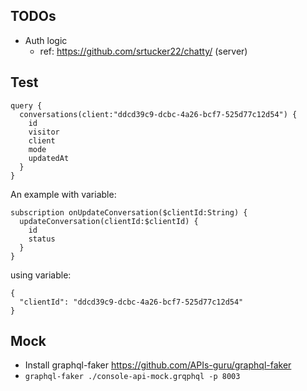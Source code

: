 ## TODOs

* Auth logic 
  * ref: https://github.com/srtucker22/chatty/ (server)


## Test

```
query {
  conversations(client:"ddcd39c9-dcbc-4a26-bcf7-525d77c12d54") {
    id
    visitor
    client
    mode
    updatedAt
  }
}
```
An example with variable:

```
subscription onUpdateConversation($clientId:String) {
  updateConversation(clientId:$clientId) {
    id
    status
  } 
}
```
using variable:
```
{
  "clientId": "ddcd39c9-dcbc-4a26-bcf7-525d77c12d54"
}
```

## Mock

* Install graphql-faker https://github.com/APIs-guru/graphql-faker
* `graphql-faker ./console-api-mock.grqphql -p 8003`